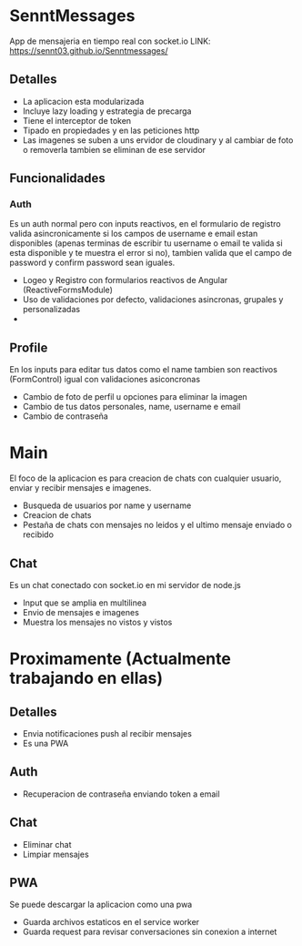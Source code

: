# SenntMessages
App de mensajeria en tiempo real con socket.io
LINK: https://sennt03.github.io/Senntmessages/

## Detalles
* La aplicacion esta modularizada
* Incluye lazy loading y estrategia de precarga
* Tiene el interceptor de token
* Tipado en propiedades y en las peticiones http
* Las imagenes se suben a uns ervidor de cloudinary y al cambiar de foto o removerla tambien se eliminan de ese servidor

## Funcionalidades
### Auth
Es un auth normal pero con inputs reactivos, en el formulario de registro valida asincronicamente si los campos de username e email estan disponibles (apenas terminas de escribir tu username o email te valida si esta disponible y te muestra el error si no), tambien valida que el campo de password y confirm password sean iguales.

* Logeo y Registro con formularios reactivos de Angular (ReactiveFormsModule)
* Uso de validaciones por defecto, validaciones asincronas, grupales y personalizadas
* 

## Profile
En los inputs para editar tus datos como el name tambien son reactivos (FormControl) igual con validaciones asiconcronas

* Cambio de foto de perfil u opciones para eliminar la imagen
* Cambio de tus datos personales, name, username e email
* Cambio de contraseña

# Main
El foco de la aplicacion es para creacion de chats con cualquier usuario, enviar y recibir mensajes e imagenes.

* Busqueda de usuarios por name y username
* Creacion de chats
* Pestaña de chats con mensajes no leidos y el ultimo mensaje enviado o recibido

## Chat
Es un chat conectado con socket.io en mi servidor de node.js

* Input que se amplia en multilinea
* Envio de mensajes e imagenes
* Muestra los mensajes no vistos y vistos


# Proximamente (Actualmente trabajando en ellas)

## Detalles
* Envia notificaciones push al recibir mensajes
* Es una PWA

## Auth
* Recuperacion de contraseña enviando token a email

## Chat
* Eliminar chat
* Limpiar mensajes

## PWA
Se puede descargar la aplicacion como una pwa

* Guarda archivos estaticos en el service worker
* Guarda request para revisar conversaciones sin conexion a internet
